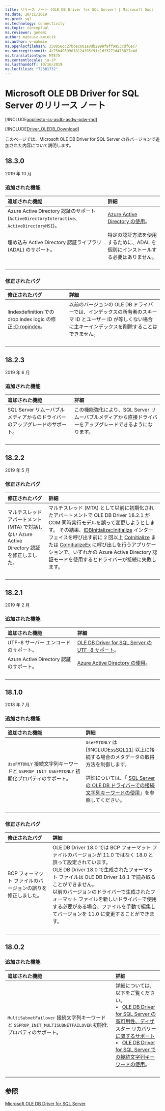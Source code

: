 ```yaml
---
title: リリース ノート (OLE DB Driver for SQL Server) | Microsoft Docs
ms.date: 10/11/2019
ms.prod: sql
ms.technology: connectivity
ms.topic: conceptual
ms.reviewer: genemi
author: mateusz-kmiecik
ms.author: v-makmie
ms.openlocfilehash: 350856cc27bdec601e0db2998f9ff9953cdf6ec7
ms.sourcegitcommit: 4c75b49599018124f05f91c1df3271d473827e4d
ms.translationtype: MTE75
ms.contentlocale: ja-JP
ms.lasthandoff: 10/16/2019
ms.locfileid: "72381732"
---
```

# <a name="release-notes-for-the-microsoft-ole-db-driver-for-sql-server"></a>Microsoft OLE DB Driver for SQL Server のリリース ノート

[!INCLUDE[appliesto-ss-asdb-asdw-pdw-md](../../includes/appliesto-ss-asdb-asdw-pdw-md.md)]

[!INCLUDE[Driver_OLEDB_Download](../../includes/driver_oledb_download.md)]

このページでは、Microsoft OLE DB Driver for SQL Server の各バージョンで追加された内容について説明します。

<!--
USE THE TABLE FORMAT!
Hello, from now on, please use the table-based format standard for all new Release Notes content.
See section "## 18.2.1" for a live example in this article.
Thank you. For questions, contact GeneMi. (2019/03/16)
-->

## <a name="1830"></a>18.3.0

2019 年 10 月

### <a name="features-added"></a>追加された機能

| 追加された機能 | 詳細 |
| :------------ | :------ |
| Azure Active Directory 認証のサポート (`ActiveDirectoryInteractive`、`ActiveDirectoryMSI`)。 | [Azure Active Directory の使用](features/using-azure-active-directory.md)。 |
| 埋め込み Active Directory 認証ライブラリ (ADAL) のサポート。 | 特定の認証方法を使用するために、ADAL を個別にインストールする必要はありません。 |
| &nbsp; | &nbsp; |

### <a name="bugs-fixed"></a>修正されたバグ

| 修正されたバグ | 詳細 |
| :-------- | :------ |
| Iindexdefinition での drop index logic の修正[::D ropindex](https://go.microsoft.com/fwlink/?linkid=2106448)。 | 以前のバージョンの OLE DB ドライバーでは、インデックスの所有者のスキーマ ID とユーザー ID が等しくない場合に主キーインデックスを削除することはできません。 |
| &nbsp; | &nbsp; |

## <a name="1823"></a>18.2.3

2019 年 6 月

### <a name="features-added"></a>追加された機能

| 追加された機能 | 詳細 |
| :------------ | :------ |
| SQL Server リムーバブルメディアからのドライバーのアップグレードのサポート。 | この機能強化により、SQL Server リムーバブルメディアから直接ドライバーをアップグレードできるようになります。 |
| &nbsp; | &nbsp; |

## <a name="1822"></a>18.2.2

2019 年 5 月

### <a name="bugs-fixed"></a>修正されたバグ

| 修正されたバグ | 詳細 |
| :-------- | :------ |
| マルチスレッド アパートメント (MTA) で対話しない Azure Active Directory 認証を修正しました。 | マルチスレッド (MTA) として以前に初期化されたアパートメントで OLE DB Driver 18.2.1 が COM 同時実行モデルを誤って変更しようとします。 その結果、[IDBInitialize::Initialize](https://go.microsoft.com/fwlink/?linkid=2092522) インターフェイスを呼び出す前に 2 回以上 [CoInitialize](https://go.microsoft.com/fwlink/?linkid=2092520) または [CoInitializeEx](https://go.microsoft.com/fwlink/?linkid=2092521) に呼び出しを行うアプリケーションで、いずれかの Azure Active Directory 認証モードを使用するとドライバーが接続に失敗します。 |
| &nbsp; | &nbsp; |

## <a name="1821"></a>18.2.1

2019 年 2 月

### <a name="features-added"></a>追加された機能

| 追加された機能 | 詳細 |
| :------------ | :------ |
| UTF-8 サーバー エンコードのサポート。 | [OLE DB Driver for SQL Server の UTF-8 サポート](features/utf-8-support-in-oledb-driver-for-sql-server.md)。 |
| Azure Active Directory 認証のサポート。 | [Azure Active Directory の使用](features/using-azure-active-directory.md)。 |
| &nbsp; | &nbsp; |

## <a name="1810"></a>18.1.0

2018 年 7 月

### <a name="features-added"></a>追加された機能

| 追加された機能 | 詳細 |
| :------------ | :------ |
| `UseFMTONLY` 接続文字列キーワードと `SSPROP_INIT_USEFMTONLY` 初期化プロパティのサポート。 | `UseFMTONLY` は [!INCLUDE[ssSQL11](../../includes/sssql11-md.md)] 以上に接続する場合のメタデータの取得方法を制御します。<br/><br/>詳細については、「 [SQL Server の OLE DB ドライバーでの接続文字列キーワードの使用](applications/using-connection-string-keywords-with-oledb-driver-for-sql-server.md)」を参照してください。 |
| &nbsp; | &nbsp; |

### <a name="bugs-fixed"></a>修正されたバグ

| 修正されたバグ | 詳細 |
| :-------- | :------ |
| BCP フォーマット ファイルのバージョンの誤りを修正しました。 | OLE DB Driver 18.0 では BCP フォーマット ファイルのバージョンが 11.0 ではなく 18.0 と誤って設定されています。<br/>OLE DB Driver 18.0 で生成されたフォーマット ファイルは OLE DB Driver 18.1 で読み取ることができません。<br/>以前のバージョンのドライバーで生成されたフォーマット ファイルを新しいドライバーで使用する必要がある場合、ファイルを手動で編集してバージョンを 11.0 に変更することができます。 |
| &nbsp; | &nbsp; |

## <a name="1802"></a>18.0.2

### <a name="features-added"></a>追加された機能

| 追加された機能 | 詳細 |
| :------------ | :------ |
| `MultiSubnetFailover` 接続文字列キーワードと `SSPROP_INIT_MULTISUBNETFAILOVER` 初期化プロパティのサポート。 | 詳細については、以下をご覧ください。<br/>&bull; &nbsp; [OLE DB Driver for SQL Server の高可用性、ディザスター リカバリーに関するサポート](features/oledb-driver-for-sql-server-support-for-high-availability-disaster-recovery.md)<br/>&bull; &nbsp; [OLE DB Driver for SQL Server での接続文字列キーワードの使用](applications/using-connection-string-keywords-with-oledb-driver-for-sql-server.md)。 |
| &nbsp; | &nbsp; |

## <a name="see-also"></a>参照

[Microsoft OLE DB Driver for SQL Server](oledb-driver-for-sql-server.md)
